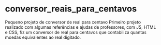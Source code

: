 # conversor_reais_para_centavos
Pequeno projeto de conversor de real para centavo
Primeiro projeto realizado com algumas referências e ajudas de professores, com JS, HTML e CSS, fiz um conversor de real para centavos que contabiliza quantas moedas equivalentes ao real digitado.
